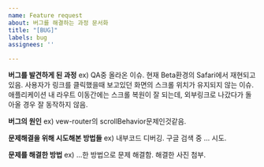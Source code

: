 ```yaml
---
name: Feature request
about: 버그를 해결하는 과정 문서화
title: "[BUG]"
labels: bug
assignees: ''

---
```


**버그를 발견하게 된 과정**
ex) QA중 올라온 이슈. 
현재 Beta환경의 Safari에서 재현되고 있음.
사용자가 링크를 클릭했을때 보고있던 화면의 스크롤 위치가 유지되지 않는 이슈.
애플리케이션 내 라우트 이동간에는 스크롤 복원이 잘 되는데, 외부링크로 나갔다가 돌아올 경우 잘 동작하지 않음.

**버그의 원인**
ex) vew-router의 scrollBehavior문제인것같음.

**문제해결을 위해 시도해본 방법들**
ex) 내부코드 디버깅.
구글 검색 중 ... 시도.

**문제를 해결한 방법**
ex) ...한 방법으로 문제 해결함. 
해결한 사진 첨부.
